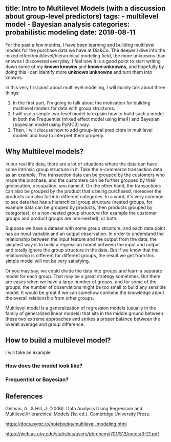 title: Intro to Multilevel Models (with a discussion about group-level predictors)
tags:
	- multilevel model
	- Bayesian analysis
categories: probabilistic modeling
date: 2018-08-11
---

For the past a few months, I have been learning and building multilevel models for the purchase data we have at Dia&Co. The deeper I dive into the mixed effect/multilevel/hierarchical modeling field, the more unknowns than knowns I discovered everyday. I feel now it is a good point to start writing down some of my **known knowns** and **known unknowns**, and hopefully by doing this I can identify more **unknown unknowns** and turn them into knowns.

<!-- more -->

In this very first post about multilevel modeling, I will mainly talk about three things:

1. In the first part, I'm going to talk about the motivation for building multilevel models for data with group structures.
2. I will use a simple two-level model to explain how to build such a model in both the Frequentist (mixed effect model using lme4) and Bayesian (bayesian model using PyMC3) way. 
3. Then, I will discuss how to add group-level predictors in multilevel models and how to interpret them properly.
## Why Multilevel models?In our real life data, there are a lot of situations where the data can have some intrinsic group structure in it. Take the e-commerce transaction data as an example. The transaction data can be grouped by the customers who made the purchase, and the customers can be further grouped by their geolocation, occupation, you name it. On the other hand, the transactions can also be grouped by the product that's being purchased, moreover the products can also fall into different categories. In a word, it's very common to see data that has a hierarchical group structure (nested groups, for example data can be grouped by products, then products grouped by categories), or a non-nested group structure (for example the customer groups and product groups are non-nested), or both. 

Suppose we have a dataset with some group structure, and each data point has an input variable and an output observation. In order to understand the relationship between the input feature and the output from the data, the simplest way is to build a regression model between the input and output and totally ignore the group structure in the data. But if we know that the relationship is different for different groups, the result we get from this simple model will not be very satisfying.

Or you may say, we could divide the data into groups and learn a separate model for each group. That may be a great strategy sometimes. But there are cases when we have a large number of groups, and for some of the groups, the number of observations might be too small to build any sensible model. It would be great if we can somehow combine the knowledge about the overall relationship from other groups.

Multilevel model is a generalization of regression models (usually in the family of generalized linear models) that sits in the middle ground between these two extreme approaches and strikes a proper balance between the overall average and group difference. 

## How to build a multilevel model?
I will take an example 

### How does the model look like?

### Frequentist or Bayesian?




## References

[^1]: 
Gelman, A., & Hill, J. (2006). Data Analysis Using Regression and Multilevel/Hierarchical Models (1st ed.). Cambridge University Press.

[^2]: 
https://docs.pymc.io/notebooks/multilevel_modeling.html

[^3]: 
https://web.as.uky.edu/statistics/users/pbreheny/701/S13/notes/3-21.pdf